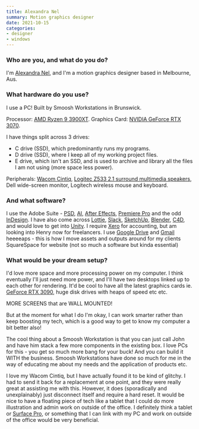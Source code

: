 ```yaml
---
title: Alexandra Nel
summary: Motion graphics designer
date: 2021-10-15
categories:
- designer
- windows
---
```


### Who are you, and what do you do?

I'm [Alexandra Nel](https://www.alexandranel.com/ "Alexandra's website."), and I'm a motion graphics designer based in Melbourne, Aus.

### What hardware do you use?

I use a PC! Built by Smoosh Workstations in Brunswick. 

Processor: [AMD Ryzen 9 3900XT][ryzen-9-3900xt].
Graphics Card: [NVIDIA GeForce RTX 3070][geforce-rtx-3070].

I have things split across 3 drives:

- C drive (SSD), which predominantly runs my programs.
- D drive (SSD), where I keep all of my working project files.
- E drive, which isn't an SSD, and is used to archive and library all the files I am not using (more space less power).

Peripherals: 
[Wacom Cintiq][cintiq], [Logitec Z533 2.1 surround multimedia speakers][z533], Dell wide-screen monitor, Logitech wireless mouse and keyboard.

### And what software?

I use the Adobe Suite - [PSD][photoshop], [AI][illustrator], [After Effects][after-effects], [Premiere Pro][premiere-pro] and the odd [InDesign][]. I have also come across [Lottie][], [Slack][], [SketchUp][], [Blender][], [C4D][cinema-4d], and would love to get into [Unity][]. I require [Xero][] for accounting, but am looking into Henry now for freelancers. I use [Google Drive][google-drive] and [Gmail][] heeeeaps - this is how I move assets and outputs around for my clients SquareSpace for website (not so much a software but kinda essential)

### What would be your dream setup?

I'd love more space and more processing power on my computer. I think eventually I'll just need more power, and I'll have two desktops linked up to each other for rendering. It'd be cool to have all the latest graphics cards ie. [GeForce RTX 3090][geforce-rtx-3090], huge disk drives with heaps of speed etc etc.

MORE SCREENS that are WALL MOUNTED!

But at the moment for what I do I'm okay, I can work smarter rather than keep boosting my tech, which is a good way to get to know my computer a bit better also! 

The cool thing about a Smoosh Workstation is that you can just call John and have him stack a few more components in the existing box. I love PCs for this - you get so much more bang for your buck! And you can build it WITH the business. Smoosh Workstations have done so much for me in the way of educating me about my needs and the application of products etc.

I love my Wacom Cintiq, but I have actually found it to be kind of glitchy. I had to send it back for a replacement at one point, and they were really great at assisting me with this. However, it does (sporadically and unexplainably) just disconnect itself and require a hard reset. It would be nice to have a floating piece of tech like a tablet that I could do more illustration and admin work on outside of the office. I definitely think a tablet or [Surface Pro][surface-pro], or something that I can link with my PC and work on outside of the office would be very beneficial.

[after-effects]: https://www.adobe.com/products/aftereffects.html "Motion graphics and video editing software."
[blender]: https://www.blender.org/ "A free, open-source 3D renderer."
[cinema-4d]: http://web.archive.org/web/20160602174133/http://www.maxon.net/en/products/cinema-4d-prime/who-should-use-it.html "3D rendering software."
[cintiq]: https://www.wacom.com/en-us/us/cintiq "A computer screen you can draw on."
[geforce-rtx-3070]: https://www.nvidia.com/en-us/geforce/graphics-cards/30-series/rtx-3070-3070ti/ "A graphics card."
[geforce-rtx-3090]: https://en.wikipedia.org/wiki/GeForce_30_series#Details "A graphics card."
[gmail]: https://mail.google.com/mail/u/0/ "Web-based email."
[google-drive]: http://web.archive.org/web/20220127131904/https://accounts.google.com/ServiceLogin?service=wise "A cloud storage service."
[illustrator]: https://www.adobe.com/products/illustrator.html "A vector graphics editor."
[indesign]: https://www.adobe.com/products/indesign.html "A desktop/web publishing application."
[lottie]: https://airbnb.design/lottie/ "A library for rendering After Effects animations."
[photoshop]: https://www.adobe.com/products/photoshop.html "A bitmap image editor."
[premiere-pro]: https://en.wikipedia.org/wiki/Adobe_Premiere_Pro "A video editing suite."
[ryzen-9-3900xt]: http://web.archive.org/web/20220420123040/https://www.amd.com/en/products/cpu/amd-ryzen-9-3900xt "A CPU."
[sketchup]: https://www.sketchup.com/ "3D modeling software."
[slack]: https://slack.com/intl/ja-jp/ "A collaboration service."
[surface-pro]: https://www.microsoft.com/en-us/surface "A tablet/laptop hybrid."
[unity]: https://unity.com/products "A cross-platform game development tool."
[xero]: https://www.xero.com/us/ "Online accounting software."
[z533]: https://www.logitech.com/en-us/products/speakers/z533-multimedia-speaker-system.980-001053.html "Computer speakers."
